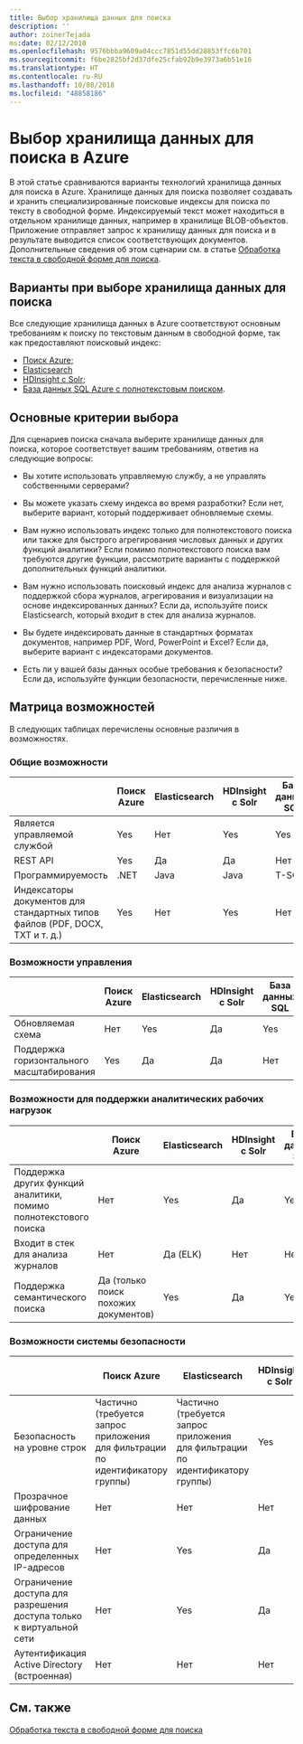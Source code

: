```yaml
---
title: Выбор хранилища данных для поиска
description: ''
author: zoinerTejada
ms:date: 02/12/2018
ms.openlocfilehash: 9576bbba9609a04ccc7851d55dd28853ffc6b701
ms.sourcegitcommit: f6be2825bf2d37dfe25cfab92b9e3973a6b51e16
ms.translationtype: HT
ms.contentlocale: ru-RU
ms.lasthandoff: 10/08/2018
ms.locfileid: "48858186"
---
```

# <a name="choosing-a-search-data-store-in-azure"></a>Выбор хранилища данных для поиска в Azure

В этой статье сравниваются варианты технологий хранилища данных для поиска в Azure. Хранилище данных для поиска позволяет создавать и хранить специализированные поисковые индексы для поиска по тексту в свободной форме. Индексируемый текст может находиться в отдельном хранилище данных, например в хранилище BLOB-объектов. Приложение отправляет запрос к хранилищу данных для поиска и в результате выводится список соответствующих документов. Дополнительные сведения об этом сценарии см. в статье [Обработка текста в свободной форме для поиска](../scenarios/search.md). 

## <a name="what-are-your-options-when-choosing-a-search-data-store"></a>Варианты при выборе хранилища данных для поиска
Все следующие хранилища данных в Azure соответствуют основным требованиям к поиску по текстовым данным в свободной форме, так как предоставляют поисковый индекс:
- [Поиск Azure;](/azure/search/search-what-is-azure-search)
- [Elasticsearch](https://azuremarketplace.microsoft.com/marketplace/apps/elastic.elasticsearch?tab=Overview)
- [HDInsight с Solr](/azure/hdinsight/hdinsight-hadoop-solr-install-linux);
- [База данных SQL Azure с полнотекстовым поиском](/sql/relational-databases/search/full-text-search).


## <a name="key-selection-criteria"></a>Основные критерии выбора

Для сценариев поиска сначала выберите хранилище данных для поиска, которое соответствует вашим требованиям, ответив на следующие вопросы:

- Вы хотите использовать управляемую службу, а не управлять собственными серверами?

- Вы можете указать схему индекса во время разработки? Если нет, выберите вариант, который поддерживает обновляемые схемы.

- Вам нужно использовать индекс только для полнотекстового поиска или также для быстрого агрегирования числовых данных и других функций аналитики? Если помимо полнотекстового поиска вам требуются другие функции, рассмотрите варианты с поддержкой дополнительных функций аналитики.

- Вам нужно использовать поисковый индекс для анализа журналов с поддержкой сбора журналов, агрегирования и визуализации на основе индексированных данных? Если да, используйте поиск Elasticsearch, который входит в стек для анализа журналов.

- Вы будете индексировать данные в стандартных форматах документов, например PDF, Word, PowerPoint и Excel? Если да, выберите вариант с индексаторами документов.

- Есть ли у вашей базы данных особые требования к безопасности? Если да, используйте функции безопасности, перечисленные ниже.

## <a name="capability-matrix"></a>Матрица возможностей

В следующих таблицах перечислены основные различия в возможностях.

### <a name="general-capabilities"></a>Общие возможности

| | Поиск Azure | Elasticsearch | HDInsight с Solr | База данных SQL | 
| --- | --- | --- | --- | --- | 
| Является управляемой службой | Yes | Нет  | Yes | Yes |  
| REST API | Yes | Да | Да | Нет  |
| Программируемость | .NET | Java | Java | T-SQL | 
| Индексаторы документов для стандартных типов файлов (PDF, DOCX, TXT и т. д.) | Yes | Нет  | Yes | Нет  |

### <a name="manageability-capabilities"></a>Возможности управления

| | Поиск Azure | Elasticsearch | HDInsight с Solr | База данных SQL | 
| --- | --- | --- | --- | --- |
| Обновляемая схема | Нет  | Yes | Да | Yes |
| Поддержка горизонтального масштабирования  | Yes | Да | Да | Нет  |

### <a name="analytic-workload-capabilities"></a>Возможности для поддержки аналитических рабочих нагрузок

| | Поиск Azure | Elasticsearch | HDInsight с Solr | База данных SQL | 
| --- | --- | --- | --- | --- | 
| Поддержка других функций аналитики, помимо полнотекстового поиска | Нет  | Yes | Да | Yes |
| Входит в стек для анализа журналов | Нет  | Да (ELK) |  Нет  | Нет  |
| Поддержка семантического поиска | Да (только поиск похожих документов) | Yes | Да | Yes | 

### <a name="security-capabilities"></a>Возможности системы безопасности

| | Поиск Azure | Elasticsearch | HDInsight с Solr | База данных SQL | 
| --- | --- | --- | --- | --- | 
| Безопасность на уровне строк | Частично (требуется запрос приложения для фильтрации по идентификатору группы) | Частично (требуется запрос приложения для фильтрации по идентификатору группы) | Yes | Yes | 
| Прозрачное шифрование данных | Нет  | Нет  | Нет  | Yes |  
| Ограничение доступа для определенных IP-адресов | Нет  | Yes | Да | Yes |   
| Ограничение доступа для разрешения доступа только к виртуальной сети | Нет  | Yes | Да | Yes |  
| Аутентификация Active Directory (встроенная) | Нет  | Нет  | Нет  | Yes | 

## <a name="see-also"></a>См. также

[Обработка текста в свободной форме для поиска](../scenarios/search.md)

